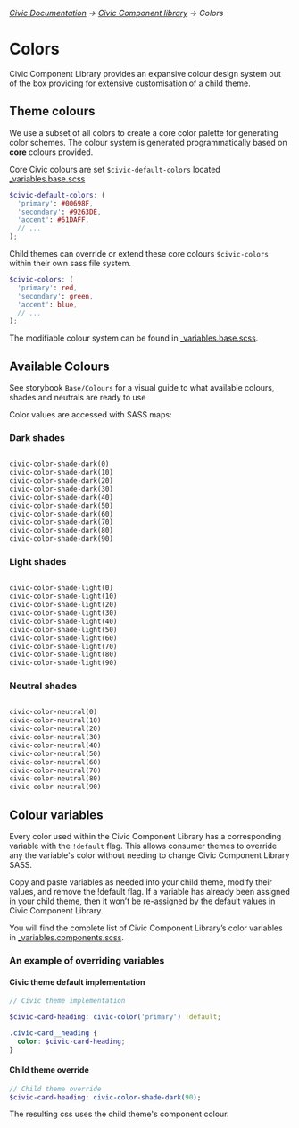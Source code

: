 _[Civic Documentation](../../README.md) &#8594; [Civic Component library](introduction.md) &#8594; Colors_
# Colors

Civic Component Library provides an expansive colour design system out of the box providing for extensive
customisation of a child theme.

## Theme colours

We use a subset of all colors to create a core color palette for generating color schemes.
The colour system is generated programmatically based on **core** colours provided.

Core Civic colours are set `$civic-default-colors` located [_variables.base.scss](../components/00-base/_variables.base.scss)

```scss
$civic-default-colors: (
  'primary': #00698F,
  'secondary': #9263DE,
  'accent': #61DAFF,
  // ...
);
```

Child themes can override or extend these core colours `$civic-colors` within their own sass file system.

```scss
$civic-colors: (
  'primary': red,
  'secondary': green,
  'accent': blue,
  // ...
);
```

The modifiable colour system can be found in [_variables.base.scss](docroot/themes/custom/civic/civic-library/components/00-base/_variables.base.scss).

## Available Colours

See storybook `Base/Colours` for a visual guide to what available colours, shades and neutrals are ready to use

Color values are accessed with SASS maps:

### Dark shades
```sass

civic-color-shade-dark(0)
civic-color-shade-dark(10)
civic-color-shade-dark(20)
civic-color-shade-dark(30)
civic-color-shade-dark(40)
civic-color-shade-dark(50)
civic-color-shade-dark(60)
civic-color-shade-dark(70)
civic-color-shade-dark(80)
civic-color-shade-dark(90)
```

### Light shades
```sass

civic-color-shade-light(0)
civic-color-shade-light(10)
civic-color-shade-light(20)
civic-color-shade-light(30)
civic-color-shade-light(40)
civic-color-shade-light(50)
civic-color-shade-light(60)
civic-color-shade-light(70)
civic-color-shade-light(80)
civic-color-shade-light(90)
```


### Neutral shades

```sass

civic-color-neutral(0)
civic-color-neutral(10)
civic-color-neutral(20)
civic-color-neutral(30)
civic-color-neutral(40)
civic-color-neutral(50)
civic-color-neutral(60)
civic-color-neutral(70)
civic-color-neutral(80)
civic-color-neutral(90)
```

## Colour variables

Every color used within the Civic Component Library has a corresponding variable with the `!default` flag.
This allows consumer themes to override any the variable's color without needing to change Civic Component Library SASS.

Copy and paste variables as needed into your child theme, modify their values, and remove the !default flag.
If a variable has already been assigned in your child theme, then it won’t be re-assigned by the default values in Civic Component Library.

You will find the complete list of Civic Component Library’s color variables
in [_variables.components.scss](docroot/themes/custom/civic/civic-library/components/00-base/_variables.components.scss).

### An example of overriding variables

#### Civic theme default implementation
```scss
// Civic theme implementation

$civic-card-heading: civic-color('primary') !default;

.civic-card__heading {
  color: $civic-card-heading;
}
```
#### Child theme override

```sass
// Child theme override
$civic-card-heading: civic-color-shade-dark(90);
```

The resulting css uses the child theme's component colour.
